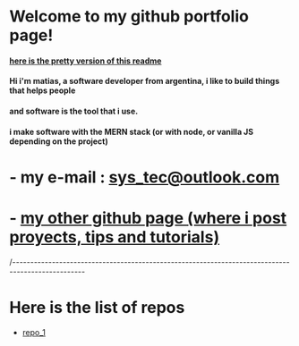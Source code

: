 # Welcome to my github portfolio page!

#### [here is the pretty version of this readme](https://mg-software-dev.github.io/mg-software-dev/)


#### Hi i'm matias, a software developer from argentina, i like to build things that helps people
#### and software is the tool that i use.




#### i make software with the MERN stack (or with node, or vanilla JS depending on the project)




# - my e-mail : sys_tec@outlook.com


# - [my other github page (where i post proyects, tips and tutorials)](https://virtualsoda369.github.io/VirtualSoda369/)




/--------------------------------------------------------------------------------------------------

# Here is the list of repos

- [repo_1]()
